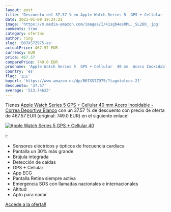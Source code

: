 ```yaml
---
layout: post
title: 'Descuento del 37.57 % en Apple Watch Series 5  GPS + Cellular  40'
date: 2021-01-09 19:24:21
image: 'https://m.media-amazon.com/images/I/41sgb4esRML._SL200_.jpg'
comments: true
category: ofertas
author: ring
slug: 'B07XS7Z975-es'
actualPrice: 467.57 EUR
currency: EUR
price: 467.57
comparePrice: 749.0 EUR
prodname: 'Apple Watch Series 5  GPS + Cellular  40 mm  Acero Inoxidable - Correa Deportiva Blanco'
country: 'es'
flag: '🇪🇸'
buyurl: 'https://www.amazon.es/dp/B07XS7Z975/?tag=tolees-21'
descuento: '37.57'
average: '513.74625'
---
```


Tienes [Apple Watch Series 5  GPS + Cellular  40 mm  Acero Inoxidable - Correa Deportiva Blanco](https://www.amazon.es/dp/B07XS7Z975/?tag=tolees-21) con un 37.57 % de descuento con precio de oferta de 467.57 EUR (original: 749.0 EUR) en el siguiente enlace!

[![Apple Watch Series 5  GPS + Cellular  40](https://m.media-amazon.com/images/I/41sgb4esRML._SL200_.jpg)](https://www.amazon.es/dp/B07XS7Z975/?tag=tolees-21)

ℹ️:

- Sensores eléctricos y ópticos de frecuencia cardiaca
- Pantalla un 30% más grande
- Brújula integrada
- Detección de caídas
- GPS + Cellular
- App ECG
- Pantalla Retina siempre activa
- Emergencia SOS con llamadas nacionales e internacionales
- Altitud
- Apto para nadar

[Accede a la oferta!!](https://www.amazon.es/dp/B07XS7Z975/?tag=tolees-21)
